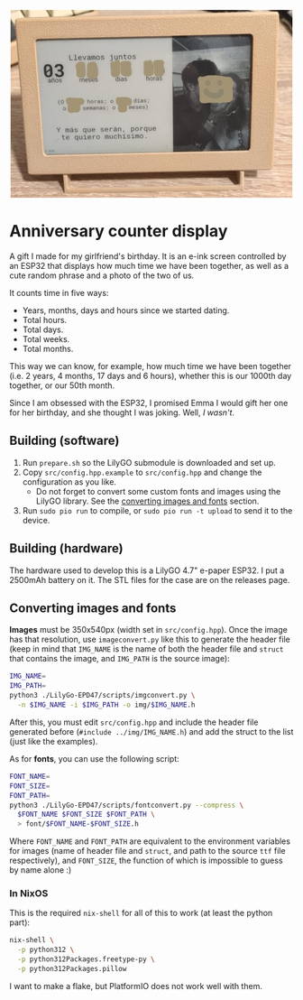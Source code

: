 <p align="center">
  <img src="./readme-image.jpg" alt="drawing" style="width:500px;"/>
</p>

# Anniversary counter display

A gift I made for my girlfriend's birthday. It is an e-ink screen controlled by an ESP32 that displays how much time we have been together, as well as a cute random phrase and a photo of the two of us.

It counts time in five ways:

- Years, months, days and hours since we started dating.
- Total hours.
- Total days.
- Total weeks.
- Total months.

This way we can know, for example, how much time we have been together (i.e. 2 years, 4 months, 17 days and 6 hours), whether this is our 1000th day together, or our 50th month.

Since I am obsessed with the ESP32, I promised Emma I would gift her one for her birthday, and she thought I was joking. Well, *I wasn't*.

## Building (software)

1. Run `prepare.sh` so the LilyGO submodule is downloaded and set up.
2. Copy `src/config.hpp.example` to `src/config.hpp` and change the configuration as you like.
   - Do not forget to convert some custom fonts and images using the LilyGO library. See the [converting images and fonts](#converting-images-and-fonts) section.
3. Run `sudo pio run` to compile, or `sudo pio run -t upload` to send it to the device.

## Building (hardware)

The hardware used to develop this is a LilyGO 4.7" e-paper ESP32. I put a 2500mAh battery on it.
The STL files for the case are on the releases page.

## Converting images and fonts

**Images** must be 350x540px (width set in `src/config.hpp`). Once the image has that resolution, use `imageconvert.py` like this to generate the header file (keep in mind that `IMG_NAME` is the name of both the header file and `struct` that contains the image, and `IMG_PATH` is the source image):

```sh
IMG_NAME=
IMG_PATH=
python3 ./LilyGo-EPD47/scripts/imgconvert.py \
  -n $IMG_NAME -i $IMG_PATH -o img/$IMG_NAME.h
```

After this, you must edit `src/config.hpp` and include the header file generated before (`#include ../img/IMG_NAME.h`) and add the struct to the list (just like the examples).

As for **fonts**, you can use the following script:

```sh
FONT_NAME=
FONT_SIZE=
FONT_PATH=
python3 ./LilyGo-EPD47/scripts/fontconvert.py --compress \
  $FONT_NAME $FONT_SIZE $FONT_PATH \
  > font/$FONT_NAME-$FONT_SIZE.h
```
Where `FONT_NAME` and `FONT_PATH` are equivalent to the environment variables for images (name of header file and `struct`, and path to the source `ttf` file respectively), and `FONT_SIZE`, the function of which is impossible to guess by name alone :)

### In NixOS

This is the required `nix-shell` for all of this to work (at least the python part):
```sh
nix-shell \
  -p python312 \
  -p python312Packages.freetype-py \
  -p python312Packages.pillow
```

I want to make a flake, but PlatformIO does not work well with them.
